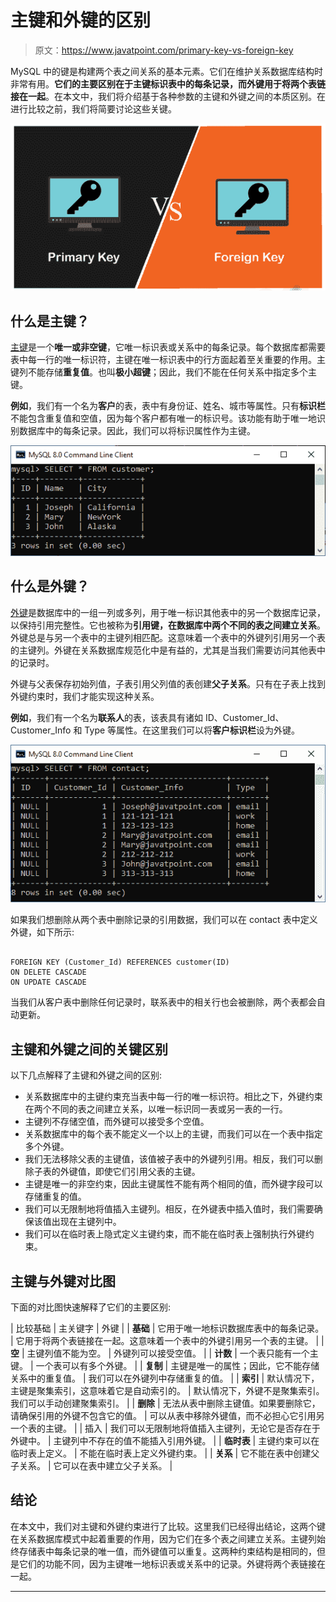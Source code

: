 # 主键和外键的区别

> 原文：<https://www.javatpoint.com/primary-key-vs-foreign-key>

MySQL 中的键是构建两个表之间关系的基本元素。它们在维护关系数据库结构时非常有用。**它们的主要区别在于主键标识表中的每条记录，而外键用于将两个表链接在一起**。在本文中，我们将介绍基于各种参数的主键和外键之间的本质区别。在进行比较之前，我们将简要讨论这些关键。

![Primary Key vs Foreign Key](img/f3a35c35361ad7d32b1941de7f7f1acb.png)

## 什么是主键？

[主键](https://www.javatpoint.com/mysql-primary-key)是一个**唯一或非空键**，它唯一标识表或关系中的每条记录。每个数据库都需要表中每一行的唯一标识符，主键在唯一标识表中的行方面起着至关重要的作用。主键列不能存储**重复值**。也叫**极小超键**；因此，我们不能在任何关系中指定多个主键。

**例如**，我们有一个名为**客户**的表，表中有身份证、姓名、城市等属性。只有**标识栏**不能包含重复值和空值，因为每个客户都有唯一的标识号。该功能有助于唯一地识别数据库中的每条记录。因此，我们可以将标识属性作为主键。

![Primary Key vs Foreign Key](img/a320bcb7dc6d38b6479d6050df8d9734.png)

## 什么是外键？

[外键](https://www.javatpoint.com/mysql-foreign-key)是数据库中的一组一列或多列，用于唯一标识其他表中的另一个数据库记录，以保持引用完整性。它也被称为**引用键，在数据库中两个不同的表之间建立关系**。外键总是与另一个表中的主键列相匹配。这意味着一个表中的外键列引用另一个表的主键列。外键在关系数据库规范化中是有益的，尤其是当我们需要访问其他表中的记录时。

外键与父表保存初始列值，子表引用父列值的表创建**父子关系**。只有在子表上找到外键约束时，我们才能实现这种关系。

**例如**，我们有一个名为**联系人**的表，该表具有诸如 ID、Customer_Id、Customer_Info 和 Type 等属性。在这里我们可以将**客户标识栏**设为外键。

![Primary Key vs Foreign Key](img/45a4b2eb12aa36f48af6a6bb58fd9ee5.png)

如果我们想删除从两个表中删除记录的引用数据，我们可以在 contact 表中定义外键，如下所示:

```

FOREIGN KEY (Customer_Id) REFERENCES customer(ID)   
ON DELETE CASCADE   
ON UPDATE CASCADE

```

当我们从客户表中删除任何记录时，联系表中的相关行也会被删除，两个表都会自动更新。

## 主键和外键之间的关键区别

以下几点解释了主键和外键之间的区别:

*   关系数据库中的主键约束充当表中每一行的唯一标识符。相比之下，外键约束在两个不同的表之间建立关系，以唯一标识同一表或另一表的一行。
*   主键列不存储空值，而外键可以接受多个空值。
*   关系数据库中的每个表不能定义一个以上的主键，而我们可以在一个表中指定多个外键。
*   我们无法移除父表的主键值，该值被子表中的外键列引用。相反，我们可以删除子表的外键值，即使它们引用父表的主键。
*   主键是唯一的非空约束，因此主键属性不能有两个相同的值，而外键字段可以存储重复的值。
*   我们可以无限制地将值插入主键列。相反，在外键表中插入值时，我们需要确保该值出现在主键列中。
*   我们可以在临时表上隐式定义主键约束，而不能在临时表上强制执行外键约束。

## 主键与外键对比图

下面的对比图快速解释了它们的主要区别:

| 比较基础 | 主关键字 | 外键 |
| **基础** | 它用于唯一地标识数据库表中的每条记录。 | 它用于将两个表链接在一起。这意味着一个表中的外键引用另一个表的主键。 |
| **空** | 主键列值不能为空。 | 外键列可以接受空值。 |
| **计数** | 一个表只能有一个主键。 | 一个表可以有多个外键。 |
| **复制** | 主键是唯一的属性；因此，它不能存储关系中的重复值。 | 我们可以在外键列中存储重复的值。 |
| **索引** | 默认情况下，主键是聚集索引，这意味着它是自动索引的。 | 默认情况下，外键不是聚集索引。我们可以手动创建聚集索引。 |
| **删除** | 无法从表中删除主键值。如果要删除它，请确保引用的外键不包含它的值。 | 可以从表中移除外键值，而不必担心它引用另一个表的主键。 |
| 插入 | 我们可以无限制地将值插入主键列，无论它是否存在于外键中。 | 主键列中不存在的值不能插入引用外键。 |
| **临时表** | 主键约束可以在临时表上定义。 | 不能在临时表上定义外键约束。 |
| **关系** | 它不能在表中创建父子关系。 | 它可以在表中建立父子关系。 |

## 结论

在本文中，我们对主键和外键约束进行了比较。这里我们已经得出结论，这两个键在关系数据库模式中起着重要的作用，因为它们在多个表之间建立关系。主键列始终存储表中每条记录的唯一值，而外键值可以重复。这两种约束结构是相同的，但是它们的功能不同，因为主键唯一地标识表或关系中的记录。外键将两个表链接在一起。

* * *